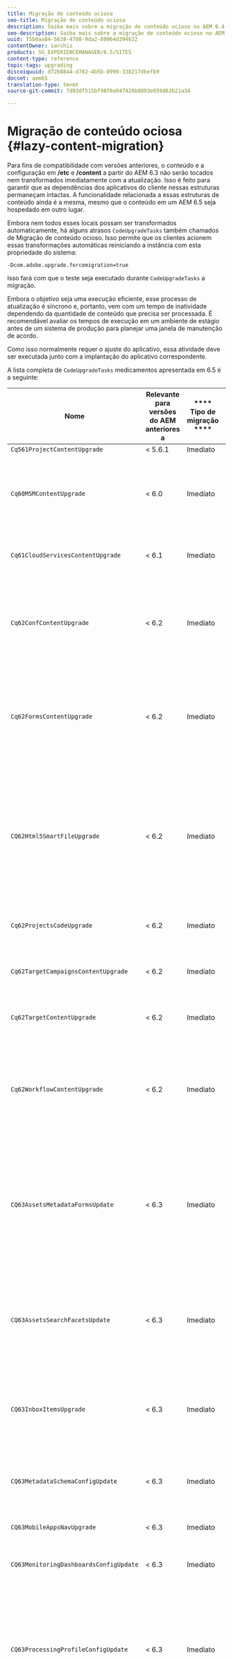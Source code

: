```yaml
---
title: Migração de conteúdo ociosa
seo-title: Migração de conteúdo ociosa
description: Saiba mais sobre a migração de conteúdo ocioso no AEM 6.4.
seo-description: Saiba mais sobre a migração de conteúdo ocioso no AEM 6.4.
uuid: f5b0aa84-5638-4708-9da2-89964d394632
contentOwner: sarchiz
products: SG_EXPERIENCEMANAGER/6.5/SITES
content-type: reference
topic-tags: upgrading
discoiquuid: d72b8844-d782-4b5b-8999-338217dbefb9
docset: aem65
translation-type: tm+mt
source-git-commit: 7d93df515bf98f0a947428b8093e059d63b21a34

---
```



# Migração de conteúdo ociosa {#lazy-content-migration}

Para fins de compatibilidade com versões anteriores, o conteúdo e a configuração em **/etc** e **/content** a partir do AEM 6.3 não serão tocados nem transformados imediatamente com a atualização. Isso é feito para garantir que as dependências dos aplicativos do cliente nessas estruturas permaneçam intactas. A funcionalidade relacionada a essas estruturas de conteúdo ainda é a mesma, mesmo que o conteúdo em um AEM 6.5 seja hospedado em outro lugar.

Embora nem todos esses locais possam ser transformados automaticamente, há alguns atrasos `CodeUpgradeTasks` também chamados de Migração de conteúdo ocioso. Isso permite que os clientes acionem essas transformações automáticas reiniciando a instância com esta propriedade do sistema:

```shell
-Dcom.adobe.upgrade.forcemigration=true
```

Isso fará com que o teste seja executado durante `CodeUpgradeTasks` a migração.

Embora o objetivo seja uma execução eficiente, esse processo de atualização é síncrono e, portanto, vem com um tempo de inatividade dependendo da quantidade de conteúdo que precisa ser processada. É recomendável avaliar os tempos de execução em um ambiente de estágio antes de um sistema de produção para planejar uma janela de manutenção de acordo.

Como isso normalmente requer o ajuste do aplicativo, essa atividade deve ser executada junto com a implantação do aplicativo correspondente.

A lista completa de `CodeUpgradeTasks` medicamentos apresentada em 6.5 é a seguinte:

| **Nome** | **Relevante** **para versões do AEM anteriores a** | **** Tipo de migração **** | **Detalhes** |
|---|---|---|---|
| `Cq561ProjectContentUpgrade` | &lt; 5.6.1 | Imediato |  |
| `Cq60MSMContentUpgrade` | &lt; 6.0 | Imediato | Detecta todas as `LiveRelationShips` das `VersionStorage` que foram excluídas e adiciona a propriedade de exclusão ao pai |
| `Cq61CloudServicesContentUpgrade` | &lt; 6.1 | Imediato | Reestrutura serviços em nuvem para configuração segura por padrão |
| `Cq62ConfContentUpgrade` | &lt; 6.2 | Imediato | Remove a vinculação baseada em propriedade de **/content** para **/conf** (substituída pelo mecanismo OSGi), gera a configuração OSGi correspondente |
| `Cq62FormsContentUpgrade` | &lt; 6.2 | Imediato | Devido a merge_preserve, o gerenciamento da regra de negação segura por padrão substitui as permissões dadas, levando à necessidade de reordenar na atualização |
| `CQ62Html5SmartFileUpgrade` | &lt; 6.2 | Imediato | Detecta componentes que utilizam o widget Html5SmartFile, pesquisa por usos do componente na persistência do conteúdo e reestrutura, movendo efetivamente o nível binário para baixo e não armazená-lo no nível do componente. |
| `Cq62ProjectsCodeUpgrade` | &lt; 6.2 | Imediato | Move projetos de estilo antigo de **/etc/projects** para **/content/projects** |
| `Cq62TargetCampaignsContentUpgrade` | &lt; 6.2 | Imediato | Introduz uma camada de contêiner na hierarquia (Áreas) e ajusta as referências. |
| `Cq62TargetContentUpgrade` | &lt; 6.2 | Imediato | Define nomes de localização fixos para componentes de destino. |
| `Cq62WorkflowContentUpgrade` | &lt; 6.2 | Imediato | Transformação complexa de modelos de fluxo de trabalho que pré-datam estruturas 6.2, instâncias, notificações e, em seguida, mesclam de volta do local de backup de **/var/backup** |
| `CQ63AssetsMetadataFormsUpdate` | &lt; 6.3 | Imediato | Move ativos, esquemas de metadados personalizados e perfis de processamento de **/apps** para **/conf** e converte os formulários de esquema de metadados e perfis de metadados de coral2 para coral3. |
| `CQ63AssetsSearchFacetsUpdate` | &lt; 6.3 | Imediato | Move ativos e aspectos de pesquisa personalizados de **/apps** para **/conf** e converte os formulários de esquema de metadados e perfis de metadados de coral2 para coral3. |
| `CQ63InboxItemsUpgrade` | &lt; 6.3 | Imediato | Atualiza InboxItems para ordenar itens da caixa de entrada (ajustando metadados para classificação eficiente) |
| `CQ63MetadataSchemaConfigUpdate` | &lt; 6.3 | Imediato | Ajusta a propriedade metadataSchema na pasta substituindo caminhos relativos para **/conf** no lugar de **/apps** |
| `CQ63MobileAppsNavUpgrade` | &lt; 6.3 | Imediato | Ajustar a estrutura de navegação |
| `CQ63MonitoringDashboardsConfigUpdate` | &lt; 6.3 | Imediato | Move configurações personalizadas para painéis de monitoramento de **/libs** e **/apps** |
| `CQ63ProcessingProfileConfigUpdate` | &lt; 6.3 | Imediato | Traduz a propriedade processingProfile (usada até 6.1) em Ativos para corresponder à estrutura 6.3 e posterior. Também ajusta os caminhos relativos do perfil para **/conf** no lugar de **/aplicativos**. |
| `CQ63ToolsMenuEntriesContentUpgrade` | &lt; 6.3 | Imediato | Tarefa de atualização que remove entradas obsoletas do menu CRXDE Lite e Console da Web no caso de uma atualização. |
| `CQ64CommunitiesConfigsCleanupTask` | &lt; 6.3 | Atrasado | Mover configurações em nuvem do SRP, configurações de palavras de observação da comunidade, limpa **/etc/social** e **/etc/ativlement** (todas as referências e dados precisam ser ajustados quando a migração lenta for executada - nenhuma parte do aplicativo deve depender mais dessa estrutura). |
| `CQ64LegacyCloudSettingsCleanupTask` | &lt; 6.4 | Atrasado | Limpa **/etc/cloudsettings** (contendo a configuração do ContextHub). A configuração é automaticamente migrada no primeiro acesso. Caso a Migração de conteúdo lento seja iniciada juntamente com a atualização, esse conteúdo deve ser preservado em **/etc/cloudsettings** antes da atualização e reinstalado para que a transformação implícita seja iniciada, juntamente com uma desinstalação subsequente do pacote após a conclusão. |
| `CQ64UsersTitleFixTask` | &lt; 6.4 | Atrasado | Ajusta a estrutura de título herdada ao título no nó do perfil do usuário. |
| `CQ64CommerceMigrationTask` | &lt; 6.4 | Atrasado | Migre o conteúdo de comércio de **/etc/commerce** para **/var/commerce**. Durante a migração, o conteúdo é movido e as referências ao conteúdo movido são atualizadas para refletir o novo local. |
| `CQ65DMMigrationTask` | &lt; 6,5 | Atrasado | Migrar configurações de catálogo herdado e configurações de serviços de nuvem de mídia dinâmica de **/etc** para **/conf** |
| `CQ65LegacyClientlibsCleanupTask` | &lt; 6,5 | Atrasado | Limpar clientlibs herdados existentes em **/etc/clientlibs** |
